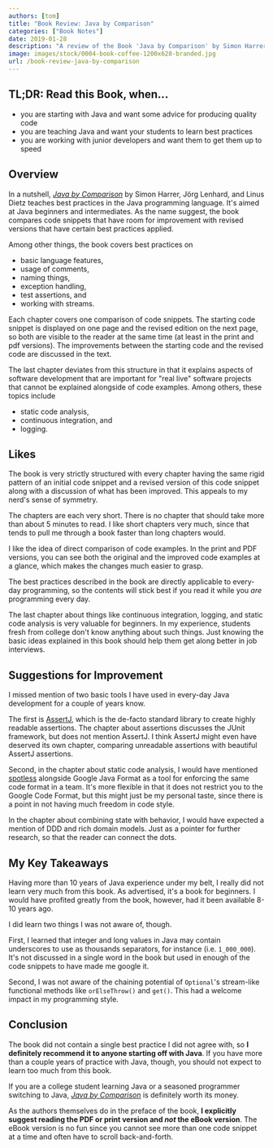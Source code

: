 ```yaml
---
authors: [tom]
title: "Book Review: Java by Comparison"
categories: ["Book Notes"]
date: 2019-01-28
description: "A review of the Book 'Java by Comparison' by Simon Harrer, Jörg Lenhard, and Linus Dietz."
image: images/stock/0004-book-coffee-1200x628-branded.jpg
url: /book-review-java-by-comparison
---
```




## TL;DR: Read this Book, when...

* you are starting with Java and want some advice for producing quality code
* you are teaching Java and want your students to learn best practices
* you are working with junior developers and want them to get them up to speed

## Overview

In a nutshell, <a href="//www.kqzyfj.com/click-9137796-13660345?url=https%3A//www.ebooks.com/cj.asp%3FIID%3D96173656%26fc%3DUS&cjsku=96173656" rel="nofollow">*Java by Comparison*</a> by Simon Harrer, Jörg Lenhard, and Linus Dietz
teaches best practices in the Java programming language. It's aimed at Java beginners
and intermediates. As the name suggest, the book compares code snippets that have 
room for improvement with revised versions that have certain best practices applied.

Among other things, the book covers best practices on 

* basic language features,
* usage of comments,
* naming things,
* exception handling,
* test assertions, and
* working with streams. 

Each chapter covers one comparison of code snippets. The starting code snippet
is displayed on one page and the revised edition on the next page, so both
are visible to the reader at the same time (at least in the print and pdf versions). 
The improvements between the starting code and the revised code 
are discussed in the text.

The last chapter deviates from this structure in that it explains aspects
of software development that are important for "real live" software projects
that cannot be explained alongside of code examples. Among others, these topics
include 

* static code analysis,
* continuous integration, and
* logging.
        
## Likes

The book is very strictly structured with every chapter having the same rigid pattern
of an initial code snippet and a revised version of this code snippet along with a 
discussion of what has been improved.
This appeals to my nerd's sense of symmetry.

The chapters are each very short. There is no chapter that should take more
than about 5 minutes to read. I like short chapters very much, since that tends
to pull me through a book faster than long chapters would. 

I like the idea of direct comparison of code examples. In the print and PDF versions,
you can see both the original and the improved code examples at a glance, which
makes the changes much easier to grasp.

The best practices described in the book are directly applicable to every-day 
programming, so the contents will stick best if you read it while you
*are* programming every day.   

The last chapter about things like continuous integration, logging,
and static code analysis is very valuable for beginners. In my experience,
students fresh from college don't know anything about such things. 
Just knowing the basic ideas explained in this book should help them get along 
better in job interviews.

## Suggestions for Improvement

I missed mention of two basic tools I have used in every-day Java development
for a couple of years know. 

The first is [AssertJ](http://joel-costigliola.github.io/assertj/),
which is the de-facto standard library to create highly readable
assertions.
The chapter about assertions discusses the JUnit framework, but does not mention
AssertJ. I think AssertJ might even have deserved its own chapter, comparing
unreadable assertions with beautiful AssertJ assertions.

Second, in the chapter about static code analysis, I would have mentioned
[spotless](https://github.com/diffplug/spotless) alongside Google Java Format 
as a tool for enforcing the same code format in a team. It's more flexible in that
it does not restrict you to the Google Code Format, but this might just be
my personal taste, since there is a point in not having much freedom
in code style. 

In the chapter about combining state with behavior, I would have expected a mention
of DDD and rich domain models. Just as a pointer for further research, so that
the reader can connect the dots.

## My Key Takeaways

Having more than 10 years of Java experience under my belt, I really did not learn
very much from this book. As advertised, it's a book for beginners. I would have
profited greatly from the book, however, had it been available 8-10 years ago. 

I did learn two things I was not aware of, though.

First, I learned that integer and long values in Java may contain underscores
to use as thousands separators, for instance (i.e. `1_000_000`). It's not discussed in a single word
in the book but used in enough of the code snippets to have made me google it.

Second, I was not aware of the chaining potential of `Optional`'s 
stream-like functional methods like `orElseThrow()` and `get()`. This had a welcome
impact in my programming style. 

## Conclusion

The book did not contain a single best practice I did not agree with, so **I 
definitely recommend it to anyone starting off with Java**. If you have more than 
a couple years of practice with Java, though, you should not expect
to learn too much from this book.

If you are a college student learning Java or a seasoned programmer switching
to Java, <a href="http://www.kqzyfj.com/click-9137796-13660345?url=https%3A//www.ebooks.com/cj.asp%3FIID%3D96173656%26fc%3DUS&cjsku=96173656" rel="nofollow">*Java by Comparison*</a>
is definitely worth its money.

As the authors themselves do in the preface of the book, 
**I explicitly suggest reading the PDF or print version and *not* the eBook 
version**. The eBook version is no fun since you cannot see more than one code
snippet at a time and often have to scroll back-and-forth.
